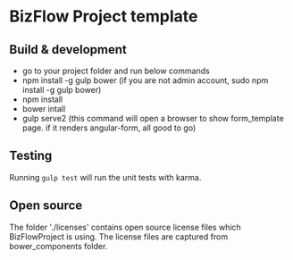 # BizFlow Project template

## Build & development
* go to your project folder and run below commands
* npm install -g gulp bower  (if you are not admin account, sudo npm install -g gulp bower)
* npm install
* bower intall
* gulp serve2 (this command will open a browser to show form_template page. if it renders angular-form, all good to go)

## Testing
Running `gulp test` will run the unit tests with karma.

## Open source
The folder './licenses' contains open source license files which BizFlowProject is using. The license files are captured from bower_components folder.
